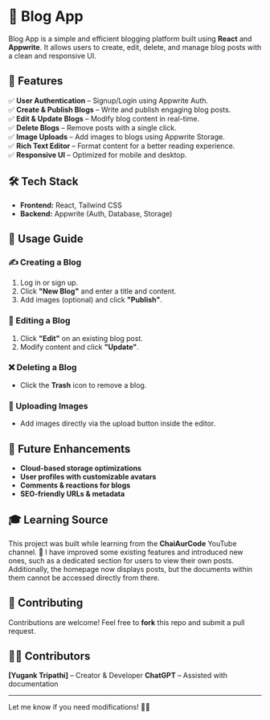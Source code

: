 # 📝 Blog App  

Blog App is a simple and efficient blogging platform built using **React** and **Appwrite**. It allows users to create, edit, delete, and manage blog posts with a clean and responsive UI.  

## 🌟 Features  
✅ **User Authentication** – Signup/Login using Appwrite Auth.  
✅ **Create & Publish Blogs** – Write and publish engaging blog posts.  
✅ **Edit & Update Blogs** – Modify blog content in real-time.  
✅ **Delete Blogs** – Remove posts with a single click.  
✅ **Image Uploads** – Add images to blogs using Appwrite Storage.  
✅ **Rich Text Editor** – Format content for a better reading experience.  
✅ **Responsive UI** – Optimized for mobile and desktop.  

## 🛠 Tech Stack  
- **Frontend:** React, Tailwind CSS  
- **Backend:** Appwrite (Auth, Database, Storage)  

## 📖 Usage Guide  

### ✍️ Creating a Blog  
1. Log in or sign up.  
2. Click **"New Blog"** and enter a title and content.  
3. Add images (optional) and click **"Publish"**.  

### 📝 Editing a Blog  
1. Click **"Edit"** on an existing blog post.  
2. Modify content and click **"Update"**.  

### ❌ Deleting a Blog  
- Click the **Trash** icon to remove a blog.  

### 📸 Uploading Images  
- Add images directly via the upload button inside the editor.  

## 🚀 Future Enhancements  
- **Cloud-based storage optimizations**  
- **User profiles with customizable avatars**  
- **Comments & reactions for blogs**  
- **SEO-friendly URLs & metadata**  

## 🎓 Learning Source  
This project was built while learning from the **ChaiAurCode** YouTube channel. 🚀
I have improved some existing features and introduced new ones, such as a dedicated section for users to view their own posts. Additionally, the homepage now displays posts, but the documents within them cannot be accessed directly from there.

## 🤝 Contributing  
Contributions are welcome! Feel free to **fork** this repo and submit a pull request.  

## 👨‍💻 Contributors  
**[Yugank Tripathi]** – Creator & Developer 
**ChatGPT** – Assisted with documentation  

---

Let me know if you need modifications! 🚀🔥  

